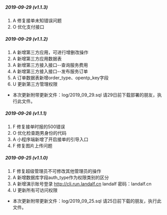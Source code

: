 ##### 2019-09-29 (v1.1.3)
1. A 修复接单未知错误问题
2. O 优化支付接口
##### 2019-09-29 (v1.1.2)
1. A 新增第三方应用，可进行增删改操作
2. A 新增第三方应用数据表
3. A 新增第三方接入接口--查询服务费用
4. A 新增第三方接入接口--发布服务订单
5. A 订单数据表新增order_type、opentp_key字段
6. U 更新第三方管理权限
- 本次更新附带更新文件：log/2019_09_29.sql 请29日前下载部署的朋友，执行此文件。
##### 2019-09-26 (v1.1.1)
1. F 修复接单时报的500错误
2. O 优化检查跑男身份的代码
3. A 小程序端新增了开启接单的引导入口
4. F 修复图片上传问题
##### 2019-09-25 (v1.1.0)
1. F 修复超级管理员不可修改其他管理员的操作
2. A 新增数据库字段auth_type作为权限类别的区分
3. A 新增演示账号登录 http://cli.run.landalf.cn landalf  密码：landalf.cn
4. U 更新所有可访问权限
- 本次更新附带更新文件：log/2019_09_25.sql 请25日前下载的朋友，执行此文件。
